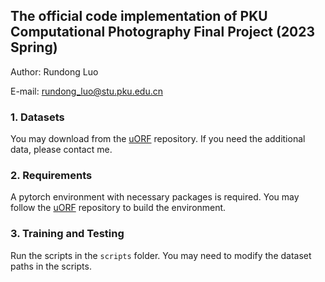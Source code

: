 ## The official code implementation of PKU Computational Photography Final Project (2023 Spring)

Author: Rundong Luo

E-mail: rundong_luo@stu.pku.edu.cn

### 1. Datasets
You may download from the [uORF](https://github.com/KovenYu/uORF) repository. If you need the additional data, please contact me.

### 2. Requirements
A pytorch environment with necessary packages is required. You may follow the [uORF](https://github.com/KovenYu/uORF) repository to build the environment.

### 3. Training and Testing
Run the scripts in the `scripts` folder. You may need to modify the dataset paths in the scripts.
